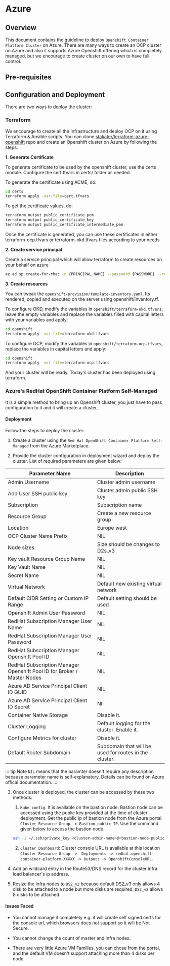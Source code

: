 # Azure

## Overview

This document contains the guideline to deploy `Openshift Container Platform Cluster` on Azure. There are many ways to create an OCP cluster on Azure and also it supports Azure Openshift offering which is completely managed, but we encourage to create cluster on our own to have full control.

## Pre-requisites

## Configuration and Deployment

There are two ways to deploy the cluster:

### Terraform

We encourage to create all the Infrastructure and deploy OCP on it using Terraform & Ansible scripts. You can clone [stakater/terraform-azure-openshift](https://github.com/stakater/terraform-azure-openshift) repo and create an Openshift cluster on Azure by following the steps.

**1. Generate Certificate**

To generate certificate to be used by the openshift cluster, use the certs module. Configure the cert.tfvars in certs/ folder as needed.

To generate the certificate using ACME, do:

```bash
cd certs
terraform apply -var-file=cert.tfvars
```

To get the certificate values, do:

```bash
terraform output public_certificate_pem
terraform output public_certificate_key
terraform output public_certificate_intermediate_pem
```

Once the certificate is generated, you can use these certificates in either terraform-ocp.tfvars or terraform-okd.tfvars files according to your needs

**2. Create service principal**

Create a service principal which will allow terraform to create resources on your behalf on azure

```bash
az ad sp create-for-rbac -n {PRINCIPAL_NAME} --password {PASSWORD} --role contributor --scopes /subscriptions/{subscription-id}
```
**3. Create resources**

You can tweak the `openshift/provision/template-inventory.yaml`. Its rendered, copied and executed on the server using openshift/inventory.tf.

To configure OKD, modify the variables in `openshift/terraform-okd.tfvars`, leave the empty variables and replace the variables filled with capital letters with your variables and apply:

```bash
cd openshift
terraform apply -var-file=terraform-okd.tfvars
```

To configure OCP, modify the variables in `openshift/terraform-ocp.tfvars`, replace the variables in capital letters and apply:

```bash
cd openshift
terraform apply -var-file=terraform-ocp.tfvars
```

And your cluster will be ready. Today's cluster has been deployed using terraform.

### Azure's RedHat OpenShift Container Platform Self-Managed

It is a simple method to bring up an Openshift cluster, you just have to pass configuration to it and it will create a cluster,

#### Deployment

Follow the steps to deploy the cluster:

1. Create a cluster using the `Red Hat OpenShift Container Platform Self-Managed` from the Azure Marketplace.

2. Provide the cluster configuration in deployment wizard and deploy the cluster. List  of required parameters are given below:

| Parameter Name | Description |
|---|---|
| Admin Username | Cluster admin username |
| Add User SSH public key | Cluster admin public SSH key |
| Subscription | Subscription name |
| Resource Group | Create a new resource group |
| Location | Europe west |
| OCP Cluster Name Prefix | NIL |
| Node sizes | Size should be changes to D2s_v3 |
| Key vault Resource Group Name | NIL |
| Key Vault Name | NIL |
| Secret Name | NIL |
| Virtual Network | Default new existing virtual network |
| Default CIDR Setting or Custom IP Range  | Default setting should be used |
| Openshift Admin User Password | NIL |
| RedHat Subscription Manager User Name | NIL |
| RedHat Subscription Manager User Password | NIL |
| RedHat Subscription Manager Openshift Pool ID | NIL |
| RedHat Subscription Manager Openshift Pool ID for Broker / Master Nodes | NIL |
| Azure AD Service Principal Client ID GUID | NIL |
| Azure AD Service Principal Client ID Secret | NIl |
| Container Native Storage | Disable it. |
| Cluster Logging | Default logging for the cluster. Enable it. |
| Configure Metrics for cluster | Disable it. |
| Default Router Subdomain | Subdomain that will be used for routes in the cluster. |

::: tip Note
`NIL` means that the paramter doesn't require any description because parameter name is self-explanatory. Details can be found on Azure offical documentation.
:::

3. Once cluster is deployed, the cluster can be accessed by these two methods:

    1. `Kube config`: It is available on the bastion node. Bastion node can be accessed using the public key provided at the time of cluster deployment. Get the public ip of bastion node from the Azure portal `Cluster Resource Group -> Bastion public IP`. Use the command given below to access the bastion node.
    ```bash
    ssh -i ~/.ssh/private_key <cluster-admin-name>@<bastion-node-public-ip>
    ```

    2. `Cluster Dashboard`: Cluster console URL is available at this location `Cluster Resource Group ->  Deployments -> redhat.openshift-container-platform-XXXXX -> Outputs -> OpenshiftConsoleURL`.

4. Add an wildcard entry in the Route53/DNS record for the cluster infra load balancer's ip address.

5. Resize the infra nodes to `DS2_v2` because default DS2_v3 only allows 4 disk to be attached to a node but more disks are required. `DS2_v2` allows 8 disks to be attached.

#### Issues Faced

- You cannot manage it completely e.g. it will create self signed certs for the console url, which browsers does not support so it will be Not Secure.

- You cannot change the count of master and infra nodes.

- There are very little Azure VM Families, you can chose from the portal, and the default VM doesn't support attaching more than 4 disks per node.
